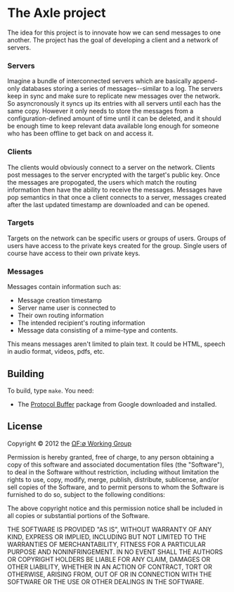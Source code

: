 The Axle project
================

The idea for this project is to innovate how we can send messages to one another. The project has the goal of developing a client and a network of servers.

### Servers

Imagine a bundle of interconnected servers which are basically append-only databases storing a series of messages--similar to a log. The servers keep in sync and make sure to replicate new messages over the network. So asyncronously it syncs up its entries with all servers until each has the same copy. However it only needs to store the messages from a configuration-defined amount of time until it can be deleted, and it should be enough time to keep relevant data available long enough for someone who has been offline to get back on and access it. 

### Clients

The clients would obviously connect to a server on the network. Clients post messages to the server encrypted with the target's public key. Once the messages are propogated, the users which match the routing information then have the ability to receive the messages. Messages have pop semantics in that once a client connects to a server, messages created after the last updated timestamp are downloaded and can be opened.

### Targets

Targets on the network can be specific users or groups of users. Groups of users have access to the private keys created for the group. Single users of course have access to their own private keys.

### Messages

Messages contain information such as:

* Message creation timestamp
* Server name user is connected to
* Their own routing information
* The intended recipient's routing information
* Message data consisting of a mime-type and contents.

This means messages aren't limited to plain text. It could be HTML, speech in audio format, videos, pdfs, etc.


Building
--------

To build, type `make`. You need:

* The [Protocol Buffer](https://developers.google.com/protocol-buffers/) package from Google downloaded and installed.

License
-------

Copyright © 2012 the [ΩF:∅  Working Group][1]

Permission is hereby granted, free of charge, to any person obtaining a copy of this software and associated documentation files (the "Software"), to deal in the Software without restriction, including without limitation the rights to use, copy, modify, merge, publish, distribute, sublicense, and/or sell copies of the Software, and to permit persons to whom the Software is furnished to do so, subject to the following conditions:

The above copyright notice and this permission notice shall be included in all copies or substantial portions of the Software.

THE SOFTWARE IS PROVIDED "AS IS", WITHOUT WARRANTY OF ANY KIND, EXPRESS OR IMPLIED, INCLUDING BUT NOT LIMITED TO THE WARRANTIES OF MERCHANTABILITY, FITNESS FOR A PARTICULAR PURPOSE AND NONINFRINGEMENT. IN NO EVENT SHALL THE AUTHORS OR COPYRIGHT HOLDERS BE LIABLE FOR ANY CLAIM, DAMAGES OR OTHER LIABILITY, WHETHER IN AN ACTION OF CONTRACT, TORT OR OTHERWISE, ARISING FROM, OUT OF OR IN CONNECTION WITH THE SOFTWARE OR THE USE OR OTHER DEALINGS IN THE SOFTWARE.

[1]: http://wg.oftn.org
